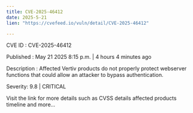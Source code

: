 ```yaml
---
title: CVE-2025-46412
date: 2025-5-21
lien: "https://cvefeed.io/vuln/detail/CVE-2025-46412"

---
```


CVE ID : CVE-2025-46412

Published :  May 21
2025
8:15 p.m. | 4 hours
4 minutes ago

Description : Affected Vertiv products do not properly protect webserver functions that could allow an attacker to bypass authentication.

Severity: 9.8 | CRITICAL

Visit the link for more details
such as CVSS details
affected products
timeline
and more...
